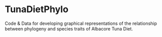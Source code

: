 # TunaDietPhylo

Code & Data for developing graphical representations of the relationship between phylogeny and species traits of Albacore Tuna Diet. 

